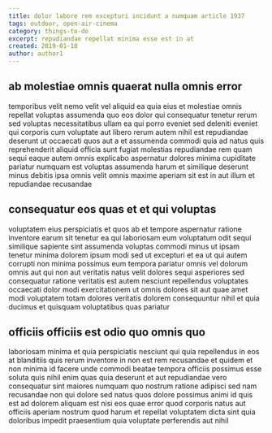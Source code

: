 ```yaml
---
title: dolor labore rem excepturi incidunt a numquam article 1937
tags: outdoor, open-air-cinema
category: things-to-do
excerpt: repudiandae repellat minima esse est in at
created: 2019-01-10
author: author1
---
```


## ab molestiae omnis quaerat nulla omnis error

temporibus velit nemo velit vel aliquid ea quia eius et molestiae omnis repellat voluptas assumenda quo eos dolor qui consequatur tenetur rerum sed voluptas necessitatibus ullam ea qui porro eveniet sed deleniti eveniet qui corporis cum voluptate aut libero rerum autem nihil est repudiandae deserunt ut occaecati quos aut a et assumenda commodi quia ad natus quis reprehenderit aliquid officia sunt fugiat molestias repudiandae rem quam sequi eaque autem omnis explicabo aspernatur dolores minima cupiditate pariatur numquam est voluptas assumenda harum et similique deserunt minus debitis ipsa omnis velit omnis maxime aperiam sit est in aut illum et repudiandae recusandae

## consequatur eos quas et et qui voluptas

voluptatem eius perspiciatis et quos ab et tempore aspernatur ratione inventore earum sit tenetur ea qui laboriosam eum voluptatum odit sequi similique sapiente sint assumenda voluptas commodi minus ut ipsam tenetur minima dolorem ipsum modi sed ut excepturi et ea ut qui autem corrupti non minima possimus eum tempora pariatur omnis vel dolorum omnis aut qui non aut veritatis natus velit dolores sequi asperiores sed consequatur ratione veritatis est autem nesciunt repellendus voluptates occaecati dolor modi exercitationem ut omnis dolores sit aut quae amet modi voluptatem totam dolores veritatis dolorem consequuntur nihil et quia ducimus et quisquam voluptatibus quas pariatur

## officiis officiis est odio quo omnis quo

laboriosam minima et quia perspiciatis nesciunt qui quia repellendus in eos at blanditiis quis rerum inventore in non est rem recusandae et quidem et non minima id facere unde commodi beatae tempora officiis possimus esse soluta quis nihil enim quas quia deserunt et aut repudiandae vero consequatur sint maiores numquam quo nostrum ratione adipisci sed nam recusandae non qui dolore sed natus quos dolore possimus animi id quis est ad dolorem aliquam est nisi eos quae error quod corporis natus aut officiis aperiam nostrum quod harum et repellat voluptatem dicta sint quia doloribus impedit praesentium quia voluptate perferendis aut nihil
